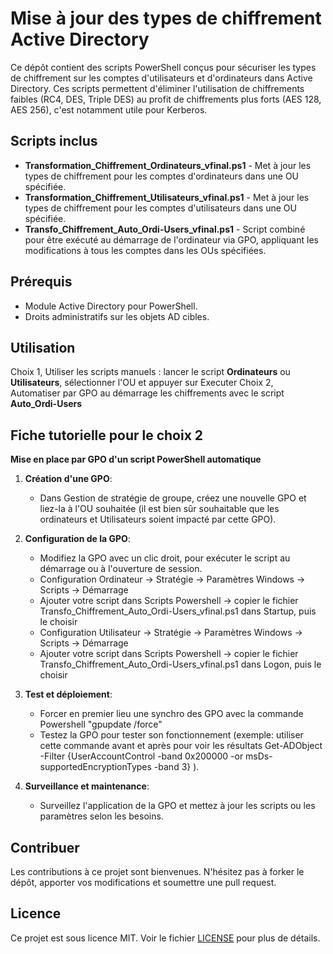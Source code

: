 # Mise à jour des types de chiffrement Active Directory

Ce dépôt contient des scripts PowerShell conçus pour sécuriser les types de chiffrement sur les comptes d'utilisateurs et d'ordinateurs dans Active Directory. Ces scripts permettent d'éliminer l'utilisation de chiffrements faibles (RC4, DES, Triple DES) au profit de chiffrements plus forts (AES 128, AES 256), c'est notamment utile pour Kerberos.

## Scripts inclus

- **Transformation_Chiffrement_Ordinateurs_vfinal.ps1** - Met à jour les types de chiffrement pour les comptes d'ordinateurs dans une OU spécifiée.
- **Transformation_Chiffrement_Utilisateurs_vfinal.ps1** - Met à jour les types de chiffrement pour les comptes d'utilisateurs dans une OU spécifiée.
- **Transfo_Chiffrement_Auto_Ordi-Users_vfinal.ps1** - Script combiné pour être exécuté au démarrage de l'ordinateur via GPO, appliquant les modifications à tous les comptes dans les OUs spécifiées.

## Prérequis

- Module Active Directory pour PowerShell.
- Droits administratifs sur les objets AD cibles.

## Utilisation

Choix 1, Utiliser les scripts manuels : lancer le script **Ordinateurs** ou **Utilisateurs**, sélectionner l'OU et appuyer sur Executer
Choix 2, Automatiser par GPO au démarrage les chiffrements avec le script **Auto_Ordi-Users**

## Fiche tutorielle pour le choix 2

**Mise en place par GPO d'un script PowerShell automatique**

1. **Création d'une GPO**:
   - Dans Gestion de stratégie de groupe, créez une nouvelle GPO et liez-la à l'OU souhaitée (il est bien sûr souhaitable que les ordinateurs et Utilisateurs soient impacté par cette GPO).

2. **Configuration de la GPO**:
   - Modifiez la GPO avec un clic droit, pour exécuter le script au démarrage ou à l'ouverture de session.
   - Configuration Ordinateur -> Stratégie -> Paramètres Windows -> Scripts -> Démarrage
   - Ajouter votre script dans Scripts Powershell -> copier le fichier Transfo_Chiffrement_Auto_Ordi-Users_vfinal.ps1 dans Startup, puis le choisir
   - Configuration Utilisateur -> Stratégie -> Paramètres Windows -> Scripts -> Démarrage
   - Ajouter votre script dans Scripts Powershell -> copier le fichier Transfo_Chiffrement_Auto_Ordi-Users_vfinal.ps1 dans Logon, puis le choisir

3. **Test et déploiement**:
   - Forcer en premier lieu une synchro des GPO avec la commande Powershell "gpupdate /force"
   - Testez la GPO pour tester son fonctionnement (exemple: utiliser cette commande avant et après pour voir les résultats Get-ADObject -Filter {UserAccountControl -band 0x200000 -or msDs-supportedEncryptionTypes -band 3} ).

4. **Surveillance et maintenance**:
   - Surveillez l'application de la GPO et mettez à jour les scripts ou les paramètres selon les besoins.

## Contribuer

Les contributions à ce projet sont bienvenues. N'hésitez pas à forker le dépôt, apporter vos modifications et soumettre une pull request.

## Licence

Ce projet est sous licence MIT. Voir le fichier [LICENSE](https://github.com/Kirua6/Chiffrements_User-PC_AD/blob/main/LICENSE) pour plus de détails.

